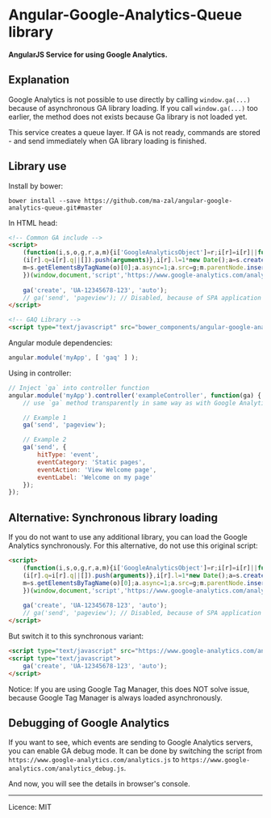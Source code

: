 Angular-Google-Analytics-Queue library
======================================

**AngularJS Service for using Google Analytics.**

 
Explanation
-----------

Google Analytics is not possible to use directly by calling `window.ga(...)` because of asynchronous GA library loading.
If you call `window.ga(...)` too earlier, the method does not exists because Ga library is not loaded yet.

This service creates a queue layer. If GA is not ready, commands are stored - and send immediately
when GA library loading is finished.

Library use
-----------

Install by bower:

    bower install --save https://github.com/ma-zal/angular-google-analytics-queue.git#master
    

In HTML head:

```html
<!-- Common GA include -->
<script>
    (function(i,s,o,g,r,a,m){i['GoogleAnalyticsObject']=r;i[r]=i[r]||function(){
    (i[r].q=i[r].q||[]).push(arguments)},i[r].l=1*new Date();a=s.createElement(o),
    m=s.getElementsByTagName(o)[0];a.async=1;a.src=g;m.parentNode.insertBefore(a,m)
    })(window,document,'script','https://www.google-analytics.com/analytics.js','ga');
    
    ga('create', 'UA-12345678-123', 'auto');
    // ga('send', 'pageview'); // Disabled, because of SPA application are sending it manually
</script>

<!-- GAQ Library -->
<script type="text/javascript" src="bower_components/angular-google-analytics-queue/google-analytics-queue.js"></script>
```

Angular module dependencies:

```javascript
angular.module('myApp', [ 'gaq' ] );
```

Using in controller:

```javascript
// Inject `ga` into controller function
angular.module('myApp').controller('exampleController', function(ga) {
    // use `ga` method transparently in same way as with Google Analytics library.

    // Example 1
    ga('send', 'pageview');

    // Example 2
    ga('send', {
        hitType: 'event',
        eventCategory: 'Static pages',
        eventAction: 'View Welcome page',
        eventLabel: 'Welcome on my page'
    });
});
```



Alternative: Synchronous library loading
----------------------------------------
If you do not want to use any additional library, you can load the Google Analytics synchronously.
For this alternative, do not use this original script:

```html
<script>
    (function(i,s,o,g,r,a,m){i['GoogleAnalyticsObject']=r;i[r]=i[r]||function(){
    (i[r].q=i[r].q||[]).push(arguments)},i[r].l=1*new Date();a=s.createElement(o),
    m=s.getElementsByTagName(o)[0];a.async=1;a.src=g;m.parentNode.insertBefore(a,m)
    })(window,document,'script','https://www.google-analytics.com/analytics.js','ga');
    
    ga('create', 'UA-12345678-123', 'auto');
    // ga('send', 'pageview'); // Disabled, because of SPA application are sending it manually
</script>
```

But switch it to this synchronous variant:
	
```html
<script type="text/javascript" src="https://www.google-analytics.com/analytics.js"></script>
<script type="text/javascript">
    ga('create', 'UA-12345678-123', 'auto');
</script>
```

Notice: If you are using Google Tag Manager, this does NOT solve issue, because Google Tag Manager
is always loaded asynchronously.
	
	
Debugging of Google Analytics
-----------------------------

If you want to see, which events are sending to Google Analytics servers, you can enable GA debug mode.
It can be done by switching the script from `https://www.google-analytics.com/analytics.js` to
`https://www.google-analytics.com/analytics_debug.js`.

And now, you will see the details in browser's console.

---

Licence: MIT
